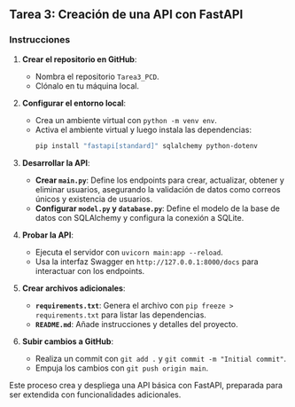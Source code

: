 ## Tarea 3: Creación de una API con FastAPI

### Instrucciones

1. **Crear el repositorio en GitHub**:
   - Nombra el repositorio `Tarea3_PCD`.
   - Clónalo en tu máquina local.

2. **Configurar el entorno local**:
   - Crea un ambiente virtual con `python -m venv env`.
   - Activa el ambiente virtual y luego instala las dependencias:
     ```bash
     pip install "fastapi[standard]" sqlalchemy python-dotenv
     ```

3. **Desarrollar la API**:
   - **Crear `main.py`**: Define los endpoints para crear, actualizar, obtener y eliminar usuarios, asegurando la validación de datos como correos únicos y existencia de usuarios.
   - **Configurar `model.py` y `database.py`**: Define el modelo de la base de datos con SQLAlchemy y configura la conexión a SQLite.

4. **Probar la API**:
   - Ejecuta el servidor con `uvicorn main:app --reload`.
   - Usa la interfaz Swagger en `http://127.0.0.1:8000/docs` para interactuar con los endpoints.

5. **Crear archivos adicionales**:
   - **`requirements.txt`**: Genera el archivo con `pip freeze > requirements.txt` para listar las dependencias.
   - **`README.md`**: Añade instrucciones y detalles del proyecto.

6. **Subir cambios a GitHub**:
   - Realiza un commit con `git add .` y `git commit -m "Initial commit"`.
   - Empuja los cambios con `git push origin main`.

Este proceso crea y despliega una API básica con FastAPI, preparada para ser extendida con funcionalidades adicionales.

